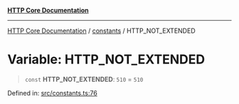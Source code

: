 [**HTTP Core Documentation**](../../README.md)

***

[HTTP Core Documentation](../../README.md) / [constants](../README.md) / HTTP\_NOT\_EXTENDED

# Variable: HTTP\_NOT\_EXTENDED

> `const` **HTTP\_NOT\_EXTENDED**: `510` = `510`

Defined in: [src/constants.ts:76](https://github.com/stonemjs/http-core/blob/6577700bdede2420a5df45a338635c35547070ea/src/constants.ts#L76)
